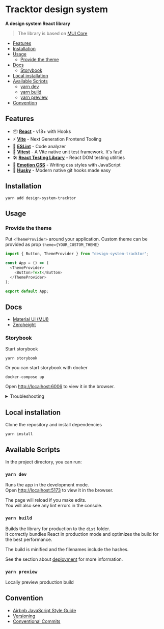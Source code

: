 # Tracktor design system

**A design system React library**

> The library is based on [MUI Core](https://mui.com/material-ui/getting-started/overview/)

- [Features](#Features)
- [Installation](#Installation)
- [Usage](#Usage)
    - [Provide the theme](#Provide-the-theme)
- [Docs](#Docs)
    - [Storybook](#Storybook)
- [Local installation](#local-installation)
- [Available Scripts](#Available-Scripts)
    - [yarn dev](#yarn-dev)
    - [yarn build](#yarn-build)
    - [yarn preview](#yarn-preview)
- [Convention](#Convention)

## Features

- 📦 **[React](https://fr.reactjs.org)** - v18+ with Hooks
- ⚡️ **[Vite](https://vitejs.dev)** - Next Generation Frontend Tooling
- 📐 **[ESLint](https://eslint.org)** - Code analyzer
- 🚀 **[Vitest](https://vitest.dev)** - A Vite native unit test framework. It's fast!
- 🛠️ **[React Testing Library](https://testing-library.com/docs/react-testing-library/intro)** - React DOM testing
  utilities
- 💅 **[Emotion CSS](https://emotion.sh/docs/introduction)** - Writing css styles with JavaScript
- 🐶 **[Husky](https://typicode.github.io/husky)** - Modern native git hooks made easy




## Installation

```console
yarn add design-system-tracktor
```

## Usage

### Provide the theme

Put `<ThemeProvider>` around your application.
Custom theme can be provided as prop `theme={YOUR_CUSTOM_THEME}`

```typescript jsx
import { Button, ThemeProvider } from "design-system-tracktor";

const App = () => (
  <ThemeProvider>
    <Button>Text</Button>
  </ThemeProvider>
);

export default App;
```

## Docs

- [Material UI (MUI)](https://mui.com/material-ui/getting-started/overview)
- [Zeroheight](https://zeroheight.com/392e62971/p/7983f7-armature)

### Storybook

Start storybook

```console
yarn storybook
```

Or you can start storybook with docker

```console
docker-compose up
```

Open [http://localhost:6006](http://localhost:6006) to view it in the browser.

<details>
  <summary>Troubleshooting</summary>
  <ul>
    <li>
      <p>      
        <span>If you got a message</span>
        <code>Failed to fetch dynamically imported module: http://localhost:6006/.storybook/preview.tsx</code>
        <span>when you start the storybook, then restart the storybook.</span>
      </p>
    </li>
  </ul>
</details>

## Local installation

Clone the repository and install dependencies

```console 
yarn install
```

## Available Scripts

In the project directory, you can run:

### `yarn dev`

Runs the app in the development mode.\
Open [http://localhost:5173](http://localhost:5173) to view it in the browser.

The page will reload if you make edits.\
You will also see any lint errors in the console.

### `yarn build`

Builds the library for production to the `dist` folder.\
It correctly bundles React in production mode and optimizes the build for the best performance.

The build is minified and the filenames include the hashes.

See the section about [deployment](https://vitejs.dev/guide/static-deploy.html) for more information.

### `yarn preview`

Locally preview production build

## Convention

- [Airbnb JavaScript Style Guide](https://github.com/airbnb/javascript)
- [Versioning](https://semver.org)
- [Conventional Commits](https://www.conventionalcommits.org)
